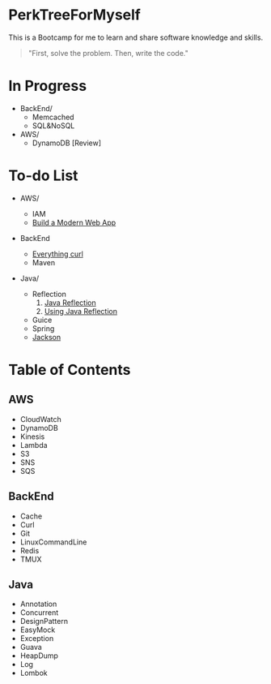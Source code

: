 # PerkTreeForMyself
This is a Bootcamp for me to learn and share software knowledge and skills.

> "First, solve the problem. Then, write the code."

# In Progress
- BackEnd/
  - Memcached
  - SQL&NoSQL
- AWS/
  - DynamoDB [Review]

# To-do List
- AWS/
  - IAM
  - [Build a Modern Web App](https://aws.amazon.com/getting-started/projects/build-modern-app-fargate-lambda-dynamodb-python/)
  
- BackEnd
  - [Everything curl](https://ec.haxx.se/cmdline)
  - Maven

- Java/
  - Reflection
    1. [Java Reflection](https://juejin.im/post/5dac4edff265da5b5f7588d1)
    2. [Using Java Reflection](https://www.oracle.com/technical-resources/articles/java/javareflection.html)
  - Guice
  - Spring
  - [Jackson](https://github.com/FasterXML/jackson#documentation)

# Table of Contents
## AWS
- CloudWatch
- DynamoDB
- Kinesis
- Lambda
- S3
- SNS
- SQS

## BackEnd
- Cache
- Curl
- Git
- LinuxCommandLine
- Redis
- TMUX

## Java
- Annotation
- Concurrent
- DesignPattern
- EasyMock
- Exception
- Guava
- HeapDump
- Log
- Lombok
